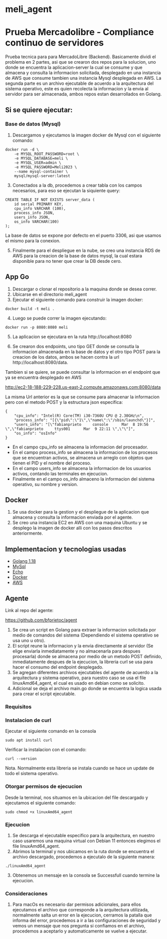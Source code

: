 # meli_agent

# Prueba Mercadolibre  - Compliance continuo de servidores
Prueba tecnica para para MercadoLibre (Backend). 
Basicamente dividi el problema en 2 partes, asi que se crearon dos repos para la solucion, uno donde se encuentra la aplicacion-server la cual se consume y que almacena y consulta la informacion solicitada, desplegado en una instancia de AWS que consume tambien una instancia Mysql desplegada en AWS.  La segunda parte es un archivo ejecutable de acuerdo a la arquitectura del sistema operativo, este es quien recolecta la informacion y la envia al servidor para ser almacenada, ambos repos estan desarrollados en Golang.

## Si se quiere ejecutar:
### Base de datos (Mysql)
1. Descargamos y ejecutamos la imagen docker de Mysql con el siguiente comando:
``` 
docker run -d \
    -e MYSQL_ROOT_PASSWORD=root \
    -e MYSQL_DATABASE=meli \
    -e MYSQL_USER=admin \
    -e MYSQL_PASSWORD=Meli2023 \
    --name mysql-container \
    mysql/mysql-server:latest
```

3. Conectados a la db, procedemos a crear tabla con los campos necesarios, para eso se ejecutan la siquiente query:
```
CREATE TABLE IF NOT EXISTS server_data (
	id serial PRIMARY KEY,	
	cpu_info VARCHAR (100),
	process_info JSON,
	users_info JSON,
	os_info VARCHAR(100)
);
```
La base de datos se expone por defecto en el puerto 3306, asi que usamos el mismo para la conexion.

5. Finalmente para el despliegue en la nube, se creo una instancia RDS de AWS para la creacion de la base de datos mysql, la cual estara disponible para no tener que crear la DB desde cero.

## App Go
1. Descargar o clonar el repositorio a la maquina donde se desea correr.
2. Ubicarse en el directorio meli_agent
3. Ejecutar el siguiente comando para construir la imagen docker:
```
docker build -t meli .
```
4. Luego se puede correr la imagen ejecutando:
```
docker run -p 8080:8080 meli
```

5. La aplicacion se ejecutara en la ruta http://localhost:8080

6. Se crearon dos endpoints, uno tipo GET donde se consutla la informacion almacenada en la base de datos y el otro tipo POST para la creacion de los datos, ambos se hacen contra la url http://localhost:8080/data.

Tambien si se quiere, se puede consultar la informacion en el endpoint que ya se encuentra desplegado en AWS

http://ec2-18-188-229-228.us-east-2.compute.amazonaws.com:8080/data

La misma Url anterior es la que se consume para almacenar la informacion pero con el metodo POST y la estructura json especifica:

```
{
    "cpu_info": "Intel(R) Core(TM) i30-7360U CPU @ 2.30GHz\n",
    "process_info": "[{\"pid\":\"1\",\"name\":\"/sbin/launchd\"}]",
    "users_info": "[\"fabianprieto     console      Mar  8 19:56 \",\"fabianprieto     ttys001      Mar  9 22:11 \",\"\"]",
    "os_info": "osInfo"
}
```
* En el campo cpu_info se almacena la informacion del procesador.
* En el campo process_info se almacena la informacion de los procesos que se encuentran activos, se almacena un arreglo con objetos que tienen el PID y el nombre del proceso.
* En el campo users_info se almacena la informacion de los usuarios activos, contando las terminales en ejecucion.
* Finalmente en el campo os_info almaceno la informacion del sistema operativo, su nombre y version. 

## Docker 
1. Se usa docker para la gestion y el despliegue de la aplicacion que almacena y consulta la informacion enviada por el agente. 
3. Se creo una instancia EC2 en AWS con una maquina Ubuntu y se desplego la imagen de docker alli con los pasos descritos anteriormente.

## Implementacion y tecnologias usadas

- [Golang 1.18](https://go.dev/)
- [MySql](https://www.mysql.com)
- [Echo](https://github.com/labstack/echo)
- [Docker](https://www.docker.com)
- [AWS](https://aws.amazon.com/)


## Agente

Link al repo del agente:

https://github.com/bfprietoc/agent

1. Se crea un script en Golang para extraer la informacion solicitada por medio de comandos del sistema (Dependiendo el sistema operativo se usa uno u otro).
2. El script reune la informacion y la envia directamente al servidor (Se elige enviarla inmediatamente y no almacenarla para despues procesarla) donde se almacena por medio de un metodo POST definido, inmediatamente despues de la ejecucion, la libreria curl se usa para hacer el consumo del endpoint desplegado.
3. Se agregan diferentes archivos ejecutables del agente de acuerdo a la arquitectura y sistema operativo, para nuestro caso se usa el file linuxAmd64_agent, el cual es usado en debian como se solicito. 
4. Adicional se deja el archivo main.go donde se encuentra la logica usada para crear el script ejecutable.


### Requisitos

### Instalacion de curl
Ejecutar el siguiente comando en la consola

```
sudo apt install curl
```
Verificar la instalacion con el comando:
```
curl --version
```
Nota. Normalmente esta libreria se instala cuando se hace un update de todo el sistema operativo.

### Otorgar permisos de ejecucion

Desde la terminal, nos situamos en la ubicacion del file descargado y ejecutamos el siguiente comando:

```
sudo chmod +x linuxAmd64_agent
```
### Ejecucion

1. Se descarga el ejecutable especifico para la arquitectura, en nuestro caso usaremos una maquina virtual con Debian 11 entonces elegimos el file linuxAmd64_agent. 
2. Abrimos la terminal y nos ubicamos en la ruta donde se encuentra el archivo descargado, procedemos a ejecutalo de la siguiente manera:

```
./linuxAmd64_agent
```
3. Obtenemos un mensaje en la consola se Successfull cuando termine la ejecucion.

### Consideraciones
1. Para macOs es necesario dar permisos adicionales, para ellos ejecutamos el archivo que corresponde a la arquitectura utilizada, normalmente salta un error en la ejecucion, cerramos la patalla que informa del error, procedemos a ir a las configuraciones de seguridad y vemos un mensaje que nos pregunta si confiamos en el archivo, procedemos a aceptarlo y  automaticamente se vuelve a ejecutar.



